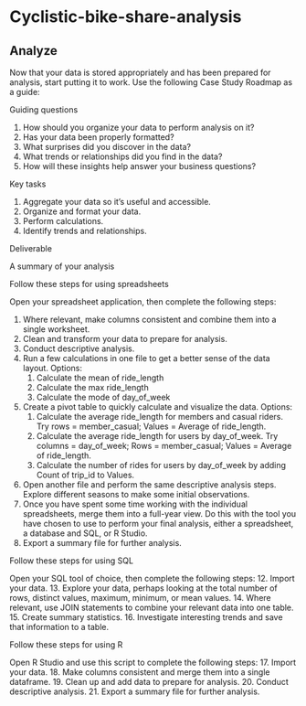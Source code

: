 # Cyclistic-bike-share-analysis

## Analyze

Now that your data is stored appropriately and has been prepared for analysis, start putting it to work. Use the following Case
Study Roadmap as a guide:

Guiding questions

1. How should you organize your data to perform analysis on it? 
2. Has your data been properly formatted? 
3. What surprises did you discover in the data? 
4. What trends or relationships did you find in the data? 
5. How will these insights help answer your business questions?

Key tasks

1. Aggregate your data so it’s useful and accessible.
2. Organize and format your data.
3. Perform calculations.
4. Identify trends and relationships.

Deliverable

A summary of your analysis

Follow these steps for using spreadsheets

Open your spreadsheet application, then complete the following steps:
1. Where relevant, make columns consistent and combine them into a single worksheet.
2. Clean and transform your data to prepare for analysis.
3. Conduct descriptive analysis.
4. Run a few calculations in one file to get a better sense of the data layout. Options:
   1. Calculate the mean of ride_length 
   2. Calculate the max ride_length 
   3. Calculate the mode of day_of_week
5. Create a pivot table to quickly calculate and visualize the data. Options:
   1. Calculate the average ride_length for members and casual riders. Try rows = member_casual; Values = Average of ride_length. 
   2. Calculate the average ride_length for users by day_of_week. Try columns = day_of_week; Rows = member_casual; Values = Average of ride_length. 
   3. Calculate the number of rides for users by day_of_week by adding Count of trip_id to Values.
6. Open another file and perform the same descriptive analysis steps. Explore different seasons to make some initial observations.
7. Once you have spent some time working with the individual spreadsheets, merge them into a full-year view. Do this with the tool you have chosen to use to perform your final analysis, either a spreadsheet, a database and SQL, or R Studio.
8. Export a summary file for further analysis.

Follow these steps for using SQL

Open your SQL tool of choice, then complete the following steps:
12. Import your data.
13. Explore your data, perhaps looking at the total number of rows, distinct values, maximum, minimum, or mean values.
14. Where relevant, use JOIN statements to combine your relevant data into one table.
15. Create summary statistics.
16. Investigate interesting trends and save that information to a table.

Follow these steps for using R

Open R Studio and use this script to complete the following steps:
17. Import your data.
18. Make columns consistent and merge them into a single dataframe.
19. Clean up and add data to prepare for analysis.
20. Conduct descriptive analysis.
21. Export a summary file for further analysis.